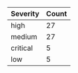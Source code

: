 | Severity | Count |
|----------|-------|
| high | 27 |
| medium | 27 |
| critical | 5 |
| low | 5 |
